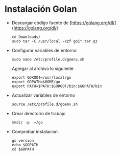 # Instalación Golan

- Descargar código fuente de [https://golang.org/dl/](https://golang.org/dl/)

      cd Downloads/
      sudo tar -C /usr/local -xzf go1*.tar.gz

- Configurar variables de entorno

      sudo nano /etc/profile.d/goenv.sh

    Agregar al archivo lo siguiente

      export GOROOT=/usr/local/go
      export GOPATH=$HOME/go
      export PATH=$PATH:$GOROOT/bin:$GOPATH/bin

- Actualizar variables de entorno

      source /etc/profile.d/goenv.sh

- Crear directorio de trabajo

      mkdir -p  ~/go

- Comprobar instalacion

      go version
      echo $GOPATH
      cd $GOPATH
